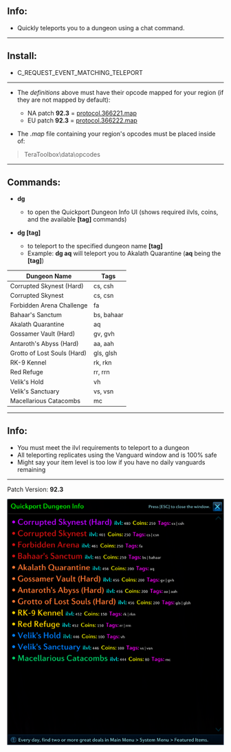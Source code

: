 ## Info:

- Quickly teleports you to a dungeon using a chat command.

---

## Install:

- C_REQUEST_EVENT_MATCHING_TELEPORT

---
- The *definitions* above must have their opcode mapped for your region (if they are not mapped by default):
  - NA patch **92.3** = [protocol.366221.map](https://github.com/tera-proxy/tera-data/blob/master/map/protocol.366221.map)
  - EU patch **92.3** = [protocol.366222.map](https://github.com/tera-proxy/tera-data/blob/master/map/protocol.366222.map)

- The *.map* file containing your region's opcodes must be placed inside of:
> TeraToolbox\data\opcodes

---

## Commands:

- **dg**
  - to open the Quickport Dungeon Info UI (shows required ilvls, coins, and the available **[tag]** commands)

- **dg [tag]**
  - to teleport to the specified dungeon name  **[tag]**
  - Example: **dg aq** will teleport you to Akalath Quarantine (**aq** being the **[tag]**)

|        Dungeon Name         |    Tags    |
| ----------------------------|------------|
| Corrupted Skynest (Hard)    | cs, csh    |
| Corrupted Skynest           | cs, csn    |
| Forbidden Arena Challenge   | fa         |
| Bahaar's Sanctum            | bs, bahaar |
| Akalath Quarantine          | aq         |
| Gossamer Vault (Hard)       | gv, gvh    |
| Antaroth's Abyss (Hard)     | aa, aah    |
| Grotto of Lost Souls (Hard) | gls, glsh  |
| RK-9 Kennel                 | rk, rkn    |
| Red Refuge                  | rr, rrn    |
| Velik's Hold                | vh         |
| Velik's Sanctuary           | vs, vsn    |
| Macellarious Catacombs      | mc         |

---

## Info:

- You must meet the ilvl requirements to teleport to a dungeon
- All teleporting replicates using the Vanguard window and is 100% safe
- Might say your item level is too low if you have no daily vanguards remaining

---

Patch Version: **92.3**

![UI](/ui.png)